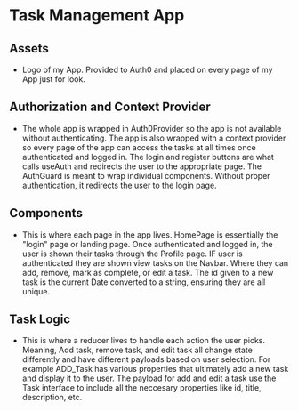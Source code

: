 # Task Management App

## Assets

- Logo of my App. Provided to Auth0 and placed on every page of my App just for look.

## Authorization and Context Provider

- The whole app is wrapped in Auth0Provider so the app is not available without authenticating. The app is also wrapped with a context provider so every page of the app can access the tasks at all times once authenticated and logged in. The login and register buttons are what calls useAuth and redirects the user to the appropriate page. The AuthGuard is meant to wrap individual components. Without proper authentication, it redirects the user to the login page.

## Components

- This is where each page in the app lives. HomePage is essentially the "login" page or landing page. Once authenticated and logged in, the user is shown their tasks through the Profile page. IF user is authenticated they are shown view tasks on the Navbar. Where they can add, remove, mark as complete, or edit a task. The id given to a new task is the current Date converted to a string, ensuring they are all unique.

## Task Logic

- This is where a reducer lives to handle each action the user picks. Meaning, Add task, remove task, and edit task all change state differently and have different payloads based on user selection. For example ADD_Task has various properties that ultimately add a new task and display it to the user. The payload for add and edit a task use the Task interface to include all the neccesary properties like id, title, description, etc.
